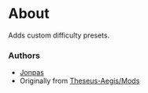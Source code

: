 # About

Adds custom difficulty presets.

### Authors

- [Jonpas](http://github.com/jonpas)
- Originally from [Theseus-Aegis/Mods](https://github.com/Theseus-Aegis/Mods)
